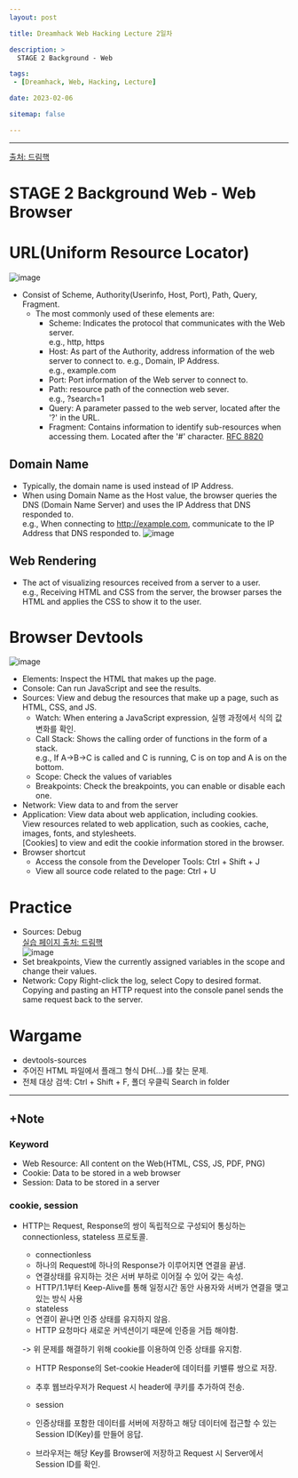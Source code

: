```yaml
---
layout: post

title: Dreamhack Web Hacking Lecture 2일차

description: >
  STAGE 2 Background - Web

tags:
 - [Dreamhack, Web, Hacking, Lecture]

date: 2023-02-06

sitemap: false

---
```

---
[출처: 드림핵](https://dreamhack.io/lecture/courses/171)  

STAGE 2 Background Web - Web Browser
===
# URL(Uniform Resource Locator)
![image](https://user-images.githubusercontent.com/105637541/216861778-401375b6-5d33-4c59-a0bd-aedf2ce50d7e.png)
- Consist of Scheme, Authority(Userinfo, Host, Port), Path, Query, Fragment.
  - The most commonly used of these elements are:
    - Scheme: Indicates the protocol that communicates with the Web server.  
    e.g., http, https
    - Host: As part of the Authority, address information of the web server to connect to. e.g., Domain, IP Address.  
    e.g., example.com
    - Port: Port information of the Web server to connect to.
    - Path: resource path of the connection web sever.  
    e.g., ?search=1
    - Query: A parameter passed to the web server, located after the '?' in the URL.
    - Fragment: Contains information to identify sub-resources when accessing them. Located after the '#' character.
    [RFC 8820](https://www.rfc-editor.org/rfc/rfc8820)

## Domain Name
- Typically, the domain name is used instead of IP Address.
- When using Domain Name as the Host value, the browser queries the DNS (Domain Name Server) and uses the IP Address that DNS responded to.  
e.g., When connecting to http://example.com, communicate to the IP Address that DNS responded to.
![image](https://user-images.githubusercontent.com/105637541/216890054-2d60b6c3-0c14-4d3a-9d81-3a73f6070dfd.png)

## Web Rendering
- The act of visualizing resources received from a server to a user.  
e.g., Receiving HTML and CSS from the server, the browser parses the HTML and applies the CSS to show it to the user.  

# Browser Devtools
![image](https://user-images.githubusercontent.com/105637541/217117558-a7ea2685-537f-4858-93b6-c1522ce3bf8e.png)
- Elements: Inspect the HTML that makes up the page.
- Console: Can run JavaScript and see the results.
- Sources: View and debug the resources that make up a page, such as HTML, CSS, and JS.
  - Watch: When entering a JavaScript expression, 실행 과정에서 식의 값 변화를 확인.
  - Call Stack: Shows the calling order of functions in the form of a stack.  
 e.g., If A->B->C is called and C is running, C is on top and A is on the bottom.
  - Scope: Check the values of variables
  - Breakpoints: Check the breakpoints, you can enable or disable each one.
- Network: View data to and from the server
- Application: View data about web application, including cookies.  
View resources related to web application, such as cookies, cache, images, fonts, and stylesheets.  
[Cookies] to view and edit the cookie information stored in the browser.
- Browser shortcut
  - Access the console from the Developer Tools: Ctrl + Shift + J
  - View all source code related to the page: Ctrl + U

# Practice
- Sources: Debug  
[실습 페이지 출처: 드림핵](https://kr.object.ncloudstorage.com/dreamhack-content/course/externals/js_debug.html)  
![image](https://user-images.githubusercontent.com/105637541/217127153-acf9561c-ada3-456c-a367-917ba29603bf.png)
- Set breakpoints, View the currently assigned variables in the scope and change their values.
- Network: Copy
Right-click the log, select Copy to desired format.  
Copying and pasting an HTTP request into the console panel sends the same request back to the server.

# Wargame
- devtools-sources
 - 주어진 HTML 파일에서 플래그 형식 DH{...}를 찾는 문제.
 - 전체 대상 검색: Ctrl + Shift + F, 폴더 우클릭 Search in folder  

- - -
## +Note
### Keyword
- Web Resource: All content on the Web(HTML, CSS, JS, PDF, PNG)
- Cookie: Data to be stored in a web browser
- Session: Data to be stored in a server
### cookie, session
- HTTP는 Request, Response의 쌍이 독립적으로 구성되어 통싱하는 connectionless, stateless 프로토콜.
    - connectionless  
     - 하나의 Request에 하나의 Response가 이루어지면 연결을 끝냄.  
     - 연결상태를 유지하는 것은 서버 부하로 이어질 수 있어 갖는 속성.
     - HTTP/1.1부터 Keep-Alive를 통해 일정시간 동안 사용자와 서버가 연결을 맺고 있는 방식 사용
    - stateless
     - 연결이 끝나면 인증 상태를 유지하지 않음.
     - HTTP 요청마다 새로운 커넥션이기 때문에 인증을 거듭 해야함.  
    
    -> 위 문제를 해결하기 위해 cookie를 이용하여 인증 상태를 유지함.
    - HTTP Response의 Set-cookie Header에 데이터를 키밸류 쌍으로 저장.
    - 추후 웹브라우저가 Request 시 header에 쿠키를 추가하여 전송.  

    - session
     - 인증상태를 포함한 데이터를 서버에 저장하고 해당 데이터에 접근할 수 있는 Session ID(Key)를 만들어 응답.
     - 브라우저는 해당 Key를 Browser에 저장하고 Request 시 Server에서 Session ID를 확인.






